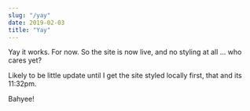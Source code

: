 ```yaml
---
slug: "/yay"
date: 2019-02-03
title: "Yay"
---
```

Yay it works. For now.
So the site is now live, and no styling at all ... who cares yet?

Likely to be little update until I get the site styled locally first, that and its 11:32pm.

Bahyee!